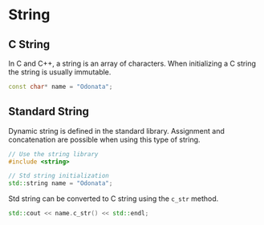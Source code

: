 # String

## C String

In C and C++, a string is an array of characters. When initializing a C string the string is usually immutable.

```c++
const char* name = "Odonata";
```

## Standard String

Dynamic string is defined in the standard library. Assignment and concatenation are possible when using this type of string.

```c++
// Use the string library
#include <string>

// Std string initialization
std::string name = "Odonata";
```

Std string can be converted to C string using the `c_str` method.

```c++
std::cout << name.c_str() << std::endl;
```
